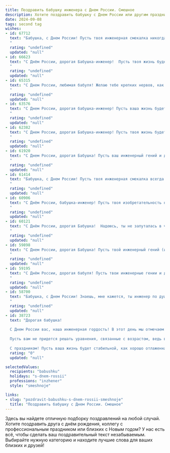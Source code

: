 ```yaml
---
title: Поздравить бабушку инженера с Днем России. Смешное
description: Хотите поздравить бабушку с Днем России или другим праздником? Наш ИИ создаст незабываемое поздравление, а вы обязательно выделитесь среди других.  
date: 2024-09-08
tags: second tag
wishes:
- id: 67712
  text: "Бабушка, с Днем России! Пусть твоя инженерная смекалка никогда не подводит, а жизнь будет полна позитивных моментов, как чертеж с идеальными линиями! 😄
  "
  rating: "undefined"
  updated: "null"
- id: 66623
  text: "С Днём России, дорогая Бабушка-инженер!  Пусть твоя жизнь будет такой же прочной и надёжной, как твои самые удачные конструкции, а  творчество  будет бить ключом, как  самый мощный гидроузел!
  "
  rating: "undefined"
  updated: "null"
- id: 65315
  text: "С Днем России, любимая бабуля! Желаю тебе крепких нервов, как фундамент от твоих инженерных шедевров, и чтобы все твои \"изобретения\" на кухне работали без сбоев! 🥳
  "
  rating: "undefined"
  updated: "null"
- id: 63576
  text: "С Днем России, дорогая бабушка-инженер! Пусть ваша жизнь будет такой же прочной и надежной, как ваши инженерные решения, а чувство юмора - таким же острым, как детали вашего любимого инструмента!
  "
  rating: "undefined"
  updated: "null"
- id: 62382
  text: "С Днем России, дорогая Бабушка-инженер! Пусть твоя жизнь будет полна таких же ярких идей, как твои инженерные решения, а проблемы решаются с такой же легкостью, как ты разбираешься в чертежах!
  "
  rating: "undefined"
  updated: "null"
- id: 61920
  text: "С Днем России, дорогая Бабушка! Пусть ваш инженерный гений и дальше приводит мир в порядок, хоть иногда и не по ГОСТу! 🥳😜
  "
  rating: "undefined"
  updated: "null"
- id: 61414
  text: "Бабушка, с Днем России! Пусть твоя инженерная смекалка всегда помогает тебе строить мосты не только из железобетона, но и из любви и взаимопонимания! 😉🎉
  "
  rating: "undefined"
  updated: "null"
- id: 60906
  text: "С Днём России, бабушка-инженер! Пусть твоя изобретательность не иссякнет, а новые идеи рождаются с такой же скоростью, как раньше крепили лампочки к люстре! 😊
  "
  rating: "undefined"
  updated: "null"
- id: 60121
  text: "С Днём России, дорогая Бабушка!  Надеюсь, ты не запуталась в чертежах, и твой праздничный торт не рухнул под собственной конструкцией, как та башня из кубиков, которую ты строила со мной в детстве! 😜
  "
  rating: "undefined"
  updated: "null"
- id: 59898
  text: "С Днем России, дорогая Бабушка! Пусть твой инженерный гений (и любовь к самодельным гаджетам) всегда будут в строю, а крепежные элементы твоих проектов никогда не подводили! 🎉
  "
  rating: "undefined"
  updated: "null"
- id: 59195
  text: "С Днём России, дорогая бабуля! Пусть твои инженерные гении и дальше строят крепкие мосты, даже если это мосты к вкусным пирогам!
  "
  rating: "undefined"
  updated: "null"
- id: 58700
  text: "Бабушка, с Днем России! Знаешь, мне кажется, ты инженер по душе - так умело ты все конструируешь и изобретаешь, будь то вкуснейшие пироги или уют в доме. Пусть твоя \"инженерная\" хитрость и изобретательность не иссякнут никогда, и Россия всегда будет тебе  родной и любимой! 😄
  "
  rating: "undefined"
  updated: "null"
- id: 38723
  text: "Дорогая бабушка!
  
  С Днем России вас, наша инженерная гордость! В этот день мы отмечаем не только нашу страну, но и вашу мудрость, которая, как лучший чертеж, всегда ведет нас по жизни.
  
  Пусть вам не придется решать уравнения, связанные с возрастом, ведь вы – самая молодая бабушка в нашем сердце! Желаем, чтобы ваши дни были такими же яркими, как ураган в вакуумной трубе, и чтобы хорошее настроение всегда уважало ваши чертежи!
  
  С праздником! Пусть ваша жизнь будет стабильной, как хорошо отлаженная машина, и веселой, как наш семейный сбор!"
  rating: "0"
  updated: "null"

selectedValues:
  recipients: "babushku"
  holidays: "s-dnem-rossii"
  professions: "inzhener"
  style: "smeshnoje"

links:
- slug: "pozdravit-babushku-s-dnem-rossii-smeshnoje"
  title: "Поздравить бабушку с Днем России. Смешное"
---
```


Здесь вы найдете отличную подборку поздравлений на любой случай. 
Хотите поздравить друга с днём рождения, коллегу с профессиональным праздником или близких с Новым годом? У нас есть всё, чтобы сделать ваш поздравительный текст незабываемым. Выбирайте нужную категорию и находите лучшие слова для ваших близких и друзей!
